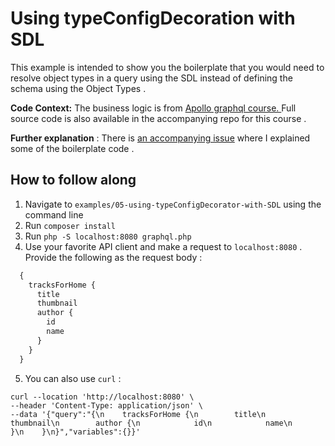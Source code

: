 # Using typeConfigDecoration with SDL

This example is intended to show you the boilerplate that you would need to resolve object types in a query using the SDL instead of defining the schema using the Object Types . 

**Code Context:** The business logic is from [Apollo graphql course. ](https://www.apollographql.com/tutorials/lift-off-part2/03-apollo-restdatasource) Full source code is also available in the accompanying repo for this course . 

**Further explanation** : There is [an accompanying issue](https://github.com/webonyx/graphql-php/issues/1699) where I explained some of the boilerplate code . 

## How to follow along 
1. Navigate to `examples/05-using-typeConfigDecorator-with-SDL` using the command line
2. Run `composer install`
3. Run `php -S localhost:8080 graphql.php`
4. Use your favorite API client and make a request to `localhost:8080` . Provide the following as the request body : 

```graphql
  {
    tracksForHome {
      title
      thumbnail
      author {
        id
        name
      }
    }
  }
```

5. You can also use `curl` : 
```
curl --location 'http://localhost:8080' \
--header 'Content-Type: application/json' \
--data '{"query":"{\n    tracksForHome {\n        title\n        thumbnail\n        author {\n            id\n            name\n        }\n    }\n}","variables":{}}'
```

